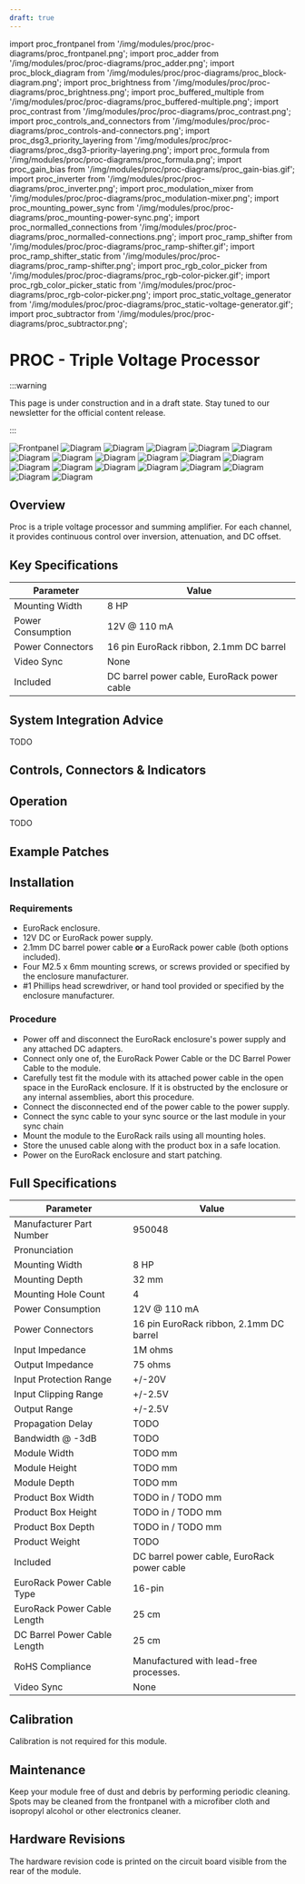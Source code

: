 ```yaml
---
draft: true
---
```


import proc_frontpanel from '/img/modules/proc/proc-diagrams/proc_frontpanel.png';
import proc_adder from '/img/modules/proc/proc-diagrams/proc_adder.png';
import proc_block_diagram from '/img/modules/proc/proc-diagrams/proc_block-diagram.png';
import proc_brightness from '/img/modules/proc/proc-diagrams/proc_brightness.png';
import proc_buffered_multiple from '/img/modules/proc/proc-diagrams/proc_buffered-multiple.png';
import proc_contrast from '/img/modules/proc/proc-diagrams/proc_contrast.png';
import proc_controls_and_connectors from '/img/modules/proc/proc-diagrams/proc_controls-and-connectors.png';
import proc_dsg3_priority_layering from '/img/modules/proc/proc-diagrams/proc_dsg3-priority-layering.png';
import proc_formula from '/img/modules/proc/proc-diagrams/proc_formula.png';
import proc_gain_bias from '/img/modules/proc/proc-diagrams/proc_gain-bias.gif';
import proc_inverter from '/img/modules/proc/proc-diagrams/proc_inverter.png';
import proc_modulation_mixer from '/img/modules/proc/proc-diagrams/proc_modulation-mixer.png';
import proc_mounting_power_sync from '/img/modules/proc/proc-diagrams/proc_mounting-power-sync.png';
import proc_normalled_connections from '/img/modules/proc/proc-diagrams/proc_normalled-connections.png';
import proc_ramp_shifter from '/img/modules/proc/proc-diagrams/proc_ramp-shifter.gif';
import proc_ramp_shifter_static from '/img/modules/proc/proc-diagrams/proc_ramp-shifter.png';
import proc_rgb_color_picker from '/img/modules/proc/proc-diagrams/proc_rgb-color-picker.gif';
import proc_rgb_color_picker_static from '/img/modules/proc/proc-diagrams/proc_rgb-color-picker.png';
import proc_static_voltage_generator from '/img/modules/proc/proc-diagrams/proc_static-voltage-generator.gif';
import proc_subtractor from '/img/modules/proc/proc-diagrams/proc_subtractor.png';

# PROC - Triple Voltage Processor

:::warning

This page is under construction and in a draft state. Stay tuned to our newsletter for the official content release.

:::

<img src={proc_frontpanel} alt="Frontpanel" />
<img src={proc_adder} alt="Diagram" />
<img src={proc_block_diagram} alt="Diagram" />
<img src={proc_brightness} alt="Diagram" />
<img src={proc_buffered_multiple} alt="Diagram" />
<img src={proc_contrast} alt="Diagram" />
<img src={proc_controls_and_connectors} alt="Diagram" />
<img src={proc_dsg3_priority_layering} alt="Diagram" />
<img src={proc_formula} alt="Diagram" />
<img src={proc_gain_bias} alt="Diagram" />
<img src={proc_inverter} alt="Diagram" />
<img src={proc_modulation_mixer} alt="Diagram" />
<img src={proc_mounting_power_sync} alt="Diagram" />
<img src={proc_normalled_connections} alt="Diagram" />
<img src={proc_ramp_shifter} alt="Diagram" />
<img src={proc_ramp_shifter_static} alt="Diagram" />
<img src={proc_rgb_color_picker} alt="Diagram" />
<img src={proc_rgb_color_picker_static} alt="Diagram" />
<img src={proc_static_voltage_generator} alt="Diagram" />
<img src={proc_subtractor} alt="Diagram" />

## Overview

Proc is a triple voltage processor and summing amplifier. For each channel, it provides continuous control over inversion, attenuation, and DC offset.

## Key Specifications

| Parameter         | Value                                       |
| ----------------- | ------------------------------------------- |
| Mounting Width    | 8 HP                                        |
| Power Consumption | 12V @ 110 mA                                |
| Power Connectors  | 16 pin EuroRack ribbon, 2.1mm DC barrel     |
| Video Sync        | None                                        |
| Included          | DC barrel power cable, EuroRack power cable |

## System Integration Advice

TODO

## Controls, Connectors & Indicators

## Operation

TODO

## Example Patches

## Installation

<!-- Something about making sure all screws have been removed from the intended mounting location. -->

### Requirements

* EuroRack enclosure.
* 12V DC or EuroRack power supply.
* 2.1mm DC barrel power cable **or** a EuroRack power cable (both options included).
* Four M2.5 x 6mm mounting screws, or screws provided or specified by the enclosure manufacturer.
* #1 Phillips head screwdriver, or hand tool provided or specified by the enclosure manufacturer.

### Procedure

* Power off and disconnect the EuroRack enclosure's power supply and any attached DC adapters.
* Connect only one of, the EuroRack Power Cable or the DC Barrel Power Cable to the module. 
* Carefully test fit the module with its attached power cable in the open space in the EuroRack enclosure. If it is obstructed by the enclosure or any internal assemblies, abort this procedure.
* Connect the disconnected end of the power cable to the power supply.
* Connect the sync cable to your sync source or the last module in your sync chain
* Mount the module to the EuroRack rails using all mounting holes.
* Store the unused cable along with the product box in a safe location. 
* Power on the EuroRack enclosure and start patching.

## Full Specifications

| Parameter                    | Value                                       |
| ---------------------------- | ------------------------------------------- |
| Manufacturer Part Number     | 950048                                      |
| Pronunciation                |                                             |
| Mounting Width               | 8 HP                                        |
| Mounting Depth               | 32 mm                                       |
| Mounting Hole Count          | 4                                           |
| Power Consumption            | 12V @ 110 mA                                |
| Power Connectors             | 16 pin EuroRack ribbon, 2.1mm DC barrel     |
| Input Impedance              | 1M ohms                                     |
| Output Impedance             | 75 ohms                                     |
| Input Protection Range       | +/-20V                                      |
| Input Clipping Range         | +/-2.5V                                     |
| Output Range                 | +/-2.5V                                     |
| Propagation Delay            | TODO                                        |
| Bandwidth @ -3dB             | TODO                                        |
| Module Width                 | TODO mm                                     |
| Module Height                | TODO mm                                     |
| Module Depth                 | TODO mm                                     |
| Product Box Width            | TODO in / TODO mm                           |
| Product Box Height           | TODO in / TODO mm                           |
| Product Box Depth            | TODO in / TODO mm                           |
| Product Weight               | TODO                                        |
| Included                     | DC barrel power cable, EuroRack power cable |
| EuroRack Power Cable Type    | 16-pin                                      |
| EuroRack Power Cable Length  | 25 cm                                       |
| DC Barrel Power Cable Length | 25 cm                                       |
| RoHS Compliance              | Manufactured with lead-free processes.      |
| Video Sync                   | None                                        |

## Calibration

Calibration is not required for this module.

## Maintenance

Keep your module free of dust and debris by performing periodic cleaning. Spots may be cleaned from the frontpanel with a microfiber cloth and isopropyl alcohol or other electronics cleaner.

<!-- ## Troubleshooting -->

## Hardware Revisions

The hardware revision code is printed on the circuit board visible from the rear of the module.
